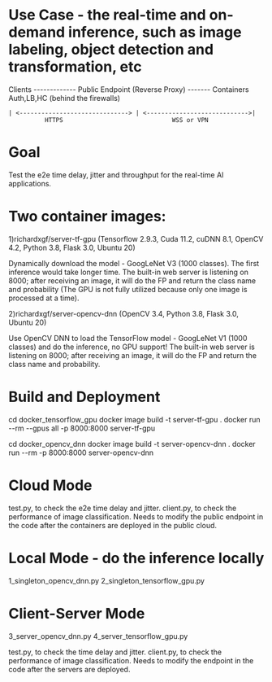 # Use Case - the real-time and on-demand inference, such as image labeling, object detection and transformation, etc 

Clients -------------  Public Endpoint (Reverse Proxy) ------- Containers    
                            Auth,LB,HC                   (behind the firewalls)
                               
    | <------------------------------> | <---------------------------->|
              HTTPS                              WSS or VPN

# Goal

Test the e2e time delay, jitter and throughput for the real-time AI applications. 

# Two container images:

1)richardxgf/server-tf-gpu (Tensorflow 2.9.3, Cuda 11.2, cuDNN 8.1, OpenCV 4.2, Python 3.8, Flask 3.0, Ubuntu 20)

Dynamically download the model - GoogLeNet V3 (1000 classes). The first inference would take longer time.
The built-in web server is listening on 8000; after receiving an image, it will do the FP and return the class name and probability (The GPU is not fully utilized because only one image is processed at a time).

2)richardxgf/server-opencv-dnn (OpenCV 3.4, Python 3.8, Flask 3.0, Ubuntu 20)

Use OpenCV DNN to load the TensorFlow model - GoogLeNet V1 (1000 classes) and do the inference, no GPU support!
The built-in web server is listening on 8000; after receiving an image, it will do the FP and return the class name and probability.  

# Build and Deployment

cd docker_tensorflow_gpu
docker image build -t server-tf-gpu .
docker run --rm --gpus all -p 8000:8000 server-tf-gpu

cd docker_opencv_dnn
docker image build -t server-opencv-dnn .
docker run --rm -p 8000:8000 server-opencv-dnn

# Cloud Mode

test.py, to check the e2e time delay and jitter.
client.py, to check the performance of image classification. 
Needs to modify the public endpoint in the code after the containers are deployed in the public cloud.

# Local Mode - do the inference locally

1_singleton_opencv_dnn.py
2_singleton_tensorflow_gpu.py

# Client-Server Mode 

3_server_opencv_dnn.py
4_server_tensorflow_gpu.py

test.py, to check the time delay and jitter.
client.py, to check the performance of image classification. 
Needs to modify the endpoint in the code after the servers are deployed.


